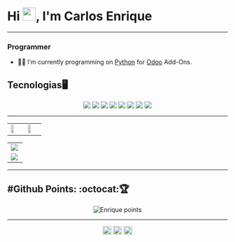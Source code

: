 # Hi <img src="https://raw.githubusercontent.com/iampavangandhi/iampavangandhi/master/gifs/Hi.gif" width="30px">, I'm Carlos Enrique

---

### Programmer

- 👨‍💻 I’m currently programming on [Python](https://www.python.org/) for [Odoo](https://github.com/odoo/odoo) Add-Ons.

## Tecnologias🖥️

<p align="center">
    <img src="https://img.shields.io/badge/python%20-%2314354C.svg?&style=for-the-badge&logo=python&logoColor=white"/>
    <img src="https://img.shields.io/badge/docker%20-%230db7ed.svg?&style=for-the-badge&logo=docker&logoColor=white"/>
    <img src="https://img.shields.io/badge/github%20-%23121011.svg?&style=for-the-badge&logo=github&logoColor=white"/>
    <img src ="https://img.shields.io/badge/postgres-%23316192.svg?&style=for-the-badge&logo=postgresql&logoColor=white"/>
    <img src="https://img.shields.io/badge/git%20-%23F05033.svg?&style=for-the-badge&logo=git&logoColor=white"/>
    <img src="https://img.shields.io/badge/javascript%20-%23323330.svg?&style=for-the-badge&logo=javascript&logoColor=%23F7DF1E"/>
    <img src="https://img.shields.io/badge/html5%20-%23E34F26.svg?&style=for-the-badge&logo=html5&logoColor=white"/>
    <img src="https://img.shields.io/badge/css3%20-%231572B6.svg?&style=for-the-badge&logo=css3&logoColor=white"/>
</p>

---

<center>
  <table>
    <tr>
        <td><img width="50%" align="left" src="https://github-readme-stats.vercel.app/api?username=EnriqueZav96&count_private=true&show_icons=true&theme=dark" /></td>
        <td><img width="50%" align="left" src="https://github-readme-stats.vercel.app/api/wakatime?username=EnriqueRell&theme=dark" /></td>
    </tr>   
  </table>
</center> 

<center>
  <table>
    <tr>
        <td><img width="auto" align="left" src="https://github-profile-summary-cards.vercel.app/api/cards/profile-details?username=EnriqueZav96&theme=monokai"/></td>
    </tr>
    <tr>
        <td><img width="auto" align="left" src="https://activity-graph.herokuapp.com/graph?username=enriquezav96&bg_color=000000&color=2d77bd&line=2193ff&point=ffffff&area=true&hide_border=true"/></td>
    </tr>
    </table>
</center>  

---

<h2 align='left'>#Github Points: :octocat:🏆️</h2>
<p align="center">
    <img src="https://github-profile-trophy.vercel.app/?username=EnriqueZav96&theme=darkhub" alt="Enrique points"/>
</p>

---

<p align="center">
<a href="https://www.linkedin.com/in/carlos-e-a28560145/" target="blank"><img align="center" src="https://cdn.jsdelivr.net/npm/simple-icons@3.0.1/icons/linkedin.svg" alt="carlosenrique" height="20" width="20" /></a>
<a href="https://www.facebook.com/EnriqueZav96/" target="blank"><img align="center" src="https://cdn.jsdelivr.net/npm/simple-icons@3.0.1/icons/facebook.svg" alt="carlosenrique" height="20" width="20" /></a>
<a href="https://dev.to/enriquezav96" target="blank"><img align="center" src="https://cdn.jsdelivr.net/npm/simple-icons@3.0.1/icons/dev-dot-to.svg" alt="carlosenrique" height="20" width="20" /></a>
</p>
